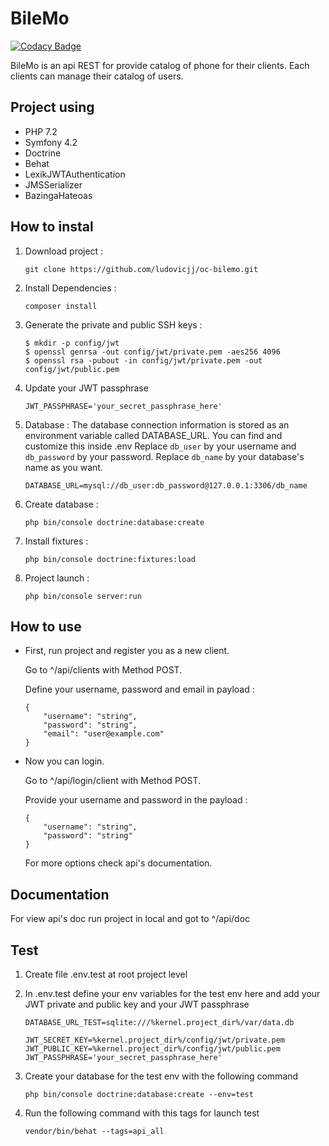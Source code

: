 # BileMo
 
 [![Codacy Badge](https://api.codacy.com/project/badge/Grade/ad1770f19bae44ed848a1d74857c3712)](https://www.codacy.com/app/ludovicjj/oc-bilemo?utm_source=github.com&amp;utm_medium=referral&amp;utm_content=ludovicjj/oc-bilemo&amp;utm_campaign=Badge_Grade)
 
 BileMo is an api REST for provide catalog of phone for their clients. Each clients can manage their catalog of users.
 
## Project using
*   PHP 7.2
*   Symfony 4.2
*   Doctrine
*   Behat
*   LexikJWTAuthentication
*   JMSSerializer
*   BazingaHateoas

## How to instal
1.  Download project :

        git clone https://github.com/ludovicjj/oc-bilemo.git

2.  Install Dependencies :

        composer install

3.  Generate the private and public SSH keys :

        $ mkdir -p config/jwt
        $ openssl genrsa -out config/jwt/private.pem -aes256 4096
        $ openssl rsa -pubout -in config/jwt/private.pem -out config/jwt/public.pem

4.  Update your JWT passphrase

        JWT_PASSPHRASE='your_secret_passphrase_here'

5.  Database :
    The database connection information is stored as an environment variable called DATABASE_URL. You can find and customize this inside .env 
    Replace ```db_user``` by your username and  ```db_password``` by your password. Replace ```db_name``` by your database's name as you want.
 
        DATABASE_URL=mysql://db_user:db_password@127.0.0.1:3306/db_name

6.  Create database : 

        php bin/console doctrine:database:create

7.  Install fixtures :

        php bin/console doctrine:fixtures:load
        
8.  Project launch :

        php bin/console server:run

## How to use
*   First, run project and register you as a new client. 
   
    Go to ^/api/clients with Method POST. 
   
    Define your username, password and email in payload :
    
        {
            "username": "string",
            "password": "string",
            "email": "user@example.com"
        }
    
*   Now you can login. 
   
    Go to ^/api/login/client with Method POST.
   
    Provide your username and password in the payload :
    
        {
            "username": "string",
            "password": "string"
        }
    
    For more options check api's documentation.
## Documentation
For view api's doc run project in local and got to ^/api/doc
## Test
1.  Create file .env.test at root project level

2.  In .env.test define your env variables for the test env here and add your JWT private and public key and your JWT passphrase

        DATABASE_URL_TEST=sqlite:///%kernel.project_dir%/var/data.db
        
        JWT_SECRET_KEY=%kernel.project_dir%/config/jwt/private.pem
        JWT_PUBLIC_KEY=%kernel.project_dir%/config/jwt/public.pem
        JWT_PASSPHRASE='your_secret_passphrase_here'
    
3.  Create your database for the test env with the following command

        php bin/console doctrine:database:create --env=test
    
4.  Run the following command with this tags for launch test

        vendor/bin/behat --tags=api_all
    